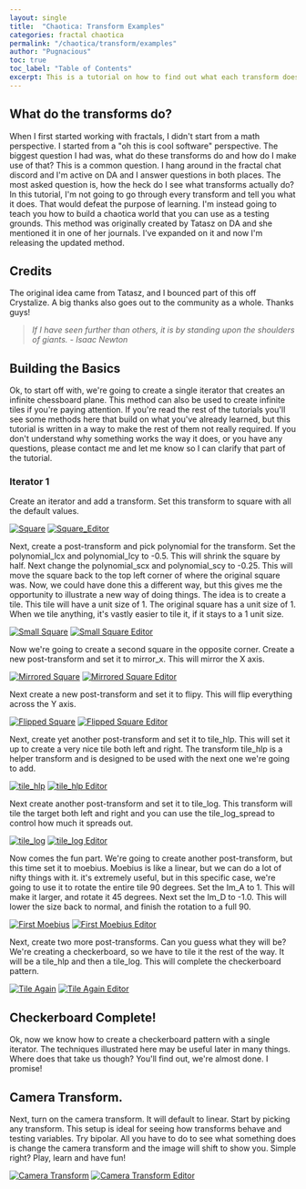 ```yaml
---
layout: single
title:  "Chaotica: Transform Examples"
categories: fractal chaotica
permalink: "/chaotica/transform/examples"
author: "Pugnacious"
toc: true
toc_label: "Table of Contents"
excerpt: This is a tutorial on how to find out what each transform does.
---
```


## What do the transforms do?

When I first started working with fractals, I didn't start from a math perspective.  I started from a "oh this is cool software" perspective.  The biggest question I had was, what do these transforms do and how do I make use of that?  This is a common question.  I hang around in the fractal chat discord and I'm active on DA and I answer questions in both places.  The most asked question is, how the heck do I see what transforms actually do?  In this tutorial, I'm not going to go through every transform and tell you what it does.  That would defeat the purpose of learning.  I'm instead going to teach you how to build a chaotica world that you can use as a testing grounds.  This method was originally created by Tatasz on DA and she mentioned it in one of her journals.  I've expanded on it and now I'm releasing the updated method.

## Credits

The original idea came from Tatasz, and I bounced part of this off Crystalize.  A big thanks also goes out to the community as a whole.  Thanks guys!  

> *If I have seen further than others, it is by standing upon the shoulders of giants.  - Isaac Newton*

## Building the Basics

Ok, to start off with, we're going to create a single iterator that creates an infinite chessboard plane.  This method can also be used to create infinite tiles if you're paying attention.  If you're read the rest of the tutorials you'll see some methods here that build on what you've already learned, but this tutorial is written in a way to make the rest of them not really required.  If you don't understand why something works the way it does, or you have any questions, please contact me and let me know so I can clarify that part of the tutorial.

### Iterator 1

Create an iterator and add a transform.  Set this transform to square with all the default values.

[![Square](/assets/images/chaotica-transform-examples/chaotica_f1ICjfaKx4.png)](/assets/images/chaotica-transform-examples/chaotica_f1ICjfaKx4.png)
[![Square_Editor](/assets/images/chaotica-transform-examples/chaotica_v8NPRsOaAJ.png)](/assets/images/chaotica-transform-examples/chaotica_v8NPRsOaAJ.png)

Next, create a post-transform and pick polynomial for the transform.  Set the polynomial_lcx and polynomial_lcy to -0.5.  This will shrink the square by half.  Next change the polynomial_scx and polynomial_scy to -0.25.  This will move the square back to the top left corner of where the original square was.  Now, we could have done this a different way, but this gives me the opportunity to illustrate a new way of doing things.  The idea is to create a tile.  This tile will have a unit size of 1.  The original square has a unit size of 1.  When we tile anything, it's vastly easier to tile it, if it stays to a 1 unit size.

[![Small Square](/assets/images/chaotica-transform-examples/chaotica_tjtEWFCrfR.png)](/assets/images/chaotica-transform-examples/chaotica_tjtEWFCrfR.png)
[![Small Square Editor](/assets/images/chaotica-transform-examples/chaotica_8BqbH9VCcg.png)](/assets/images/chaotica-transform-examples/chaotica_8BqbH9VCcg.png)

Now we're going to create a second square in the opposite corner.  Create a new post-transform and set it to mirror_x.  This will mirror the X axis.

[![Mirrored Square](/assets/images/chaotica-transform-examples/chaotica_pRbjXZVQe2.png)](/assets/images/chaotica-transform-examples/chaotica_pRbjXZVQe2.png)
[![Mirrored Square Editor](/assets/images/chaotica-transform-examples/chaotica_s7AyYmrGmA.png)](/assets/images/chaotica-transform-examples/chaotica_s7AyYmrGmA.png)

Next create a new post-transform and set it to flipy.  This will flip everything across the Y axis.

[![Flipped Square](/assets/images/chaotica-transform-examples/chaotica_8lEYfiSTLu.png)](/assets/images/chaotica-transform-examples/chaotica_8lEYfiSTLu.png)
[![Flipped Square Editor](/assets/images/chaotica-transform-examples/chaotica_Wz8FFcVp7Y.png)](/assets/images/chaotica-transform-examples/chaotica_Wz8FFcVp7Y.png)

Next, create yet another post-transform and set it to tile_hlp.  This will set it up to create a very nice tile both left and right.  The transform tile_hlp is a helper transform and is designed to be used with the next one we're going to add.

[![tile_hlp](/assets/images/chaotica-transform-examples/chaotica_wR13YVUq5I.png)](/assets/images/chaotica-transform-examples/chaotica_wR13YVUq5I.png)
[![tile_hlp Editor](/assets/images/chaotica-transform-examples/chaotica_XXukLvuFAV.png)](/assets/images/chaotica-transform-examples/chaotica_XXukLvuFAV.png)

Next create another post-transform and set it to tile_log.  This transform will tile the target both left and right and you can use the tile_log_spread to control how much it spreads out.

[![tile_log](/assets/images/chaotica-transform-examples/chaotica_uPE8xBdNd4.png)](/assets/images/chaotica-transform-examples/chaotica_uPE8xBdNd4.png)
[![tile_log Editor](/assets/images/chaotica-transform-examples/chaotica_4WZyce1Nsn.png)](/assets/images/chaotica-transform-examples/chaotica_4WZyce1Nsn.png)

Now comes the fun part.  We're going to create another post-transform, but this time set it to moebius.  Moebius is like a linear, but we can do a lot of nifty things with it.  it's extremely useful, but in this specific case, we're going to use it to rotate the entire tile 90 degrees.  Set the Im_A to 1.  This will make it larger, and rotate it 45 degrees.  Next set the Im_D to -1.0.  This will lower the size back to normal, and finish the rotation to a full 90.

[![First Moebius](/assets/images/chaotica-transform-examples/chaotica_YgXDimlalG.png)](/assets/images/chaotica-transform-examples/chaotica_YgXDimlalG.png)
[![First Moebius Editor](/assets/images/chaotica-transform-examples/chaotica_OZzZuJVZf1.png)](/assets/images/chaotica-transform-examples/chaotica_OZzZuJVZf1.png)

Next, create two more post-transforms.  Can you guess what they will be?  We're creating a checkerboard, so we have to tile it the rest of the way.  It will be a tile_hlp and then a tile_log.  This will complete the checkerboard pattern.

[![Tile Again](/assets/images/chaotica-transform-examples/chaotica_7cg34JrJNL.png)](/assets/images/chaotica-transform-examples/chaotica_7cg34JrJNL.png)
[![Tile Again Editor](/assets/images/chaotica-transform-examples/chaotica_OLnKh5SomN.png)](/assets/images/chaotica-transform-examples/chaotica_OLnKh5SomN.png)

## Checkerboard Complete!

Ok, now we know how to create a checkerboard pattern with a single iterator.  The techniques illustrated here may be useful later in many things.  Where does that take us though?  You'll find out, we're almost done.  I promise!

## Camera Transform.

Next, turn on the camera transform.  It will default to linear.  Start by picking any transform.  This setup is ideal for seeing how transforms behave and testing variables.  Try bipolar. All you have to do to see what something does is change the camera transform and the image will shift to show you.  Simple right?  Play, learn and have fun!

[![Camera Transform](/assets/images/chaotica-transform-examples/chaotica_tL0BibWOEe.png)](/assets/images/chaotica-transform-examples/chaotica_tL0BibWOEe.png)
[![Camera Transform Editor](/assets/images/chaotica-transform-examples/chaotica_kNklAnJkuS.png)](/assets/images/chaotica-transform-examples/chaotica_kNklAnJkuS.png)
